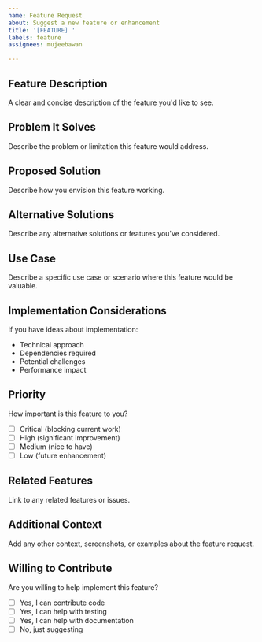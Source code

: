 ```yaml
---
name: Feature Request
about: Suggest a new feature or enhancement
title: '[FEATURE] '
labels: feature
assignees: mujeebawan

---
```


## Feature Description
A clear and concise description of the feature you'd like to see.

## Problem It Solves
Describe the problem or limitation this feature would address.

## Proposed Solution
Describe how you envision this feature working.

## Alternative Solutions
Describe any alternative solutions or features you've considered.

## Use Case
Describe a specific use case or scenario where this feature would be valuable.

## Implementation Considerations
If you have ideas about implementation:
- Technical approach
- Dependencies required
- Potential challenges
- Performance impact

## Priority
How important is this feature to you?
- [ ] Critical (blocking current work)
- [ ] High (significant improvement)
- [ ] Medium (nice to have)
- [ ] Low (future enhancement)

## Related Features
Link to any related features or issues.

## Additional Context
Add any other context, screenshots, or examples about the feature request.

## Willing to Contribute
Are you willing to help implement this feature?
- [ ] Yes, I can contribute code
- [ ] Yes, I can help with testing
- [ ] Yes, I can help with documentation
- [ ] No, just suggesting

